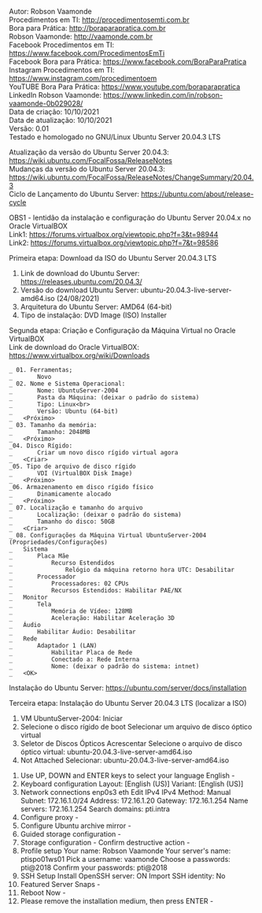 Autor: Robson Vaamonde<br>
Procedimentos em TI: http://procedimentosemti.com.br<br>
Bora para Prática: http://boraparapratica.com.br<br>
Robson Vaamonde: http://vaamonde.com.br<br>
Facebook Procedimentos em TI: https://www.facebook.com/ProcedimentosEmTi<br>
Facebook Bora para Prática: https://www.facebook.com/BoraParaPratica<br>
Instagram Procedimentos em TI: https://www.instagram.com/procedimentoem<br>
YouTUBE Bora Para Prática: https://www.youtube.com/boraparapratica<br>
LinkedIn Robson Vaamonde: https://www.linkedin.com/in/robson-vaamonde-0b029028/<br>
Data de criação: 10/10/2021<br>
Data de atualização: 10/10/2021<br>
Versão: 0.01<br>
Testado e homologado no GNU/Linux Ubuntu Server 20.04.3 LTS

Atualização da versão do Ubuntu Server 20.04.3: https://wiki.ubuntu.com/FocalFossa/ReleaseNotes<br>
Mudanças da versão do Ubuntu Server 20.04.3: https://wiki.ubuntu.com/FocalFossa/ReleaseNotes/ChangeSummary/20.04.3<br>
Ciclo de Lançamento do Ubuntu Server: https://ubuntu.com/about/release-cycle

OBS1 - lentidão da instalação e configuração do Ubuntu Server 20.04.x no Oracle VirtualBOX<br>
Link1: https://forums.virtualbox.org/viewtopic.php?f=3&t=98944<br>
Link2: https://forums.virtualbox.org/viewtopic.php?f=7&t=98586<br>

Primeira etapa: Download da ISO do Ubuntu Server 20.04.3 LTS
01. Link de download do Ubuntu Server: https://releases.ubuntu.com/20.04.3/
02. Versão do download Ubuntu Server: ubuntu-20.04.3-live-server-amd64.iso (24/08/2021)
03. Arquitetura do Ubuntu Server: AMD64 (64-bit)
04. Tipo de instalação: DVD Image (ISO) Installer

Segunda etapa: Criação e Configuração da Máquina Virtual no Oracle VirtualBOX<br>
Link de download do Oracle VirtualBOX: https://www.virtualbox.org/wiki/Downloads

	_ 01. Ferramentas;
	_		Novo
	_ 02. Nome e Sistema Operacional:
	_		Nome: UbuntuServer-2004
	_		Pasta da Máquina: (deixar o padrão do sistema)
	_		Tipo: Linux<br>
	_		Versão: Ubuntu (64-bit)
	_	<Próximo>
	_ 03. Tamanho da memória:
	_		Tamanho: 2048MB
	_	<Próximo>
	_04. Disco Rígido:
	_		Criar um novo disco rígido virtual agora
	_	<Criar>
	_05. Tipo de arquivo de disco rígido
	_		VDI (VirtualBOX Disk Image)
	_	<Próximo>
	_06. Armazenamento em disco rígido físico
	_		Dinamicamente alocado
	_	<Próximo>
	_ 07. Localização e tamanho do arquivo
	_		Localização: (deixar o padrão do sistema)
	_		Tamanho do disco: 50GB
	_	<Criar>
	_ 08. Configurações da Máquina Virtual UbuntuServer-2004 (Propriedades/Configurações)
	_	Sistema
	_		Placa Mãe
	_			Recurso Estendidos
	_				Relógio da máquina retorno hora UTC: Desabilitar
	_		Processador
	_			Processadores: 02 CPUs
	_			Recursos Estendidos: Habilitar PAE/NX
	_	Monitor
	_		Tela
	_			Memória de Vídeo: 128MB
	_			Aceleração: Habilitar Aceleração 3D
	_	Áudio
	_		Habilitar Áudio: Desabilitar
	_	Rede
	_		Adaptador 1 (LAN)
	_			Habilitar Placa de Rede
	_			Conectado a: Rede Interna
	_			Nome: (deixar o padrão do sistema: intnet)
	_	<OK>

Instalação do Ubuntu Server: https://ubuntu.com/server/docs/installation

Terceira etapa: Instalação do Ubuntu Server 20.04.3 LTS (localizar a ISO)
01. VM UbuntuServer-2004: Iniciar
02. Selecione o disco rígido de boot
		Selecionar um arquivo de disco óptico virtual
03. Seletor de Discos Ópticos
		Acrescentar
		Selecione o arquivo de disco óptico virtual: ubuntu-20.04.3-live-server-amd64.iso
	<Abrir>
04. Not Attached
		Selecionar: ubuntu-20.04.3-live-server-amd64.iso
	<Escolher>
<Iniciar>

01. Use UP, DOWN and ENTER keys to select your language 
		English - <Enter>
02. Keyboard configuration
		Layout: [English (US)]
		Variant: [English (US)]
	<Done>
03. Network connections
		enp0s3 eth <Enter>
			Edit IPv4 <Enter>
				IPv4 Method: Manual <Enter>
					Subnet: 172.16.1.0/24 <Tab>
					Address: 172.16.1.20 <Tab>
					Gateway: 172.16.1.254 <Tab>
					Name servers: 172.16.1.254 <Tab>
					Search domains: pti.intra
				<Save>
	<Done>
04. Configure proxy - <Done>
05. Configure Ubuntu archive mirror - <Done>
06. Guided storage configuration - <Done>
07. Storage configuration - <Done>
		Confirm destructive action - <Continue>
08. Profile setup
		Your name: Robson Vaamonde <Tab>
		Your server's name: ptispo01ws01 <Tab>
		Pick a username: vaamonde <Tab>
		Choose a passwords: pti@2018 <Tab>
		Confirm your passwords: pti@2018
	<Done>
09. SSH Setup
		Install OpenSSH server: ON <Space>
		Import SSH identity: No <Tab>
	<Done>
10. Featured Server Snaps - <Done>
11. Reboot Now - <Enter>
12. Please remove the installation medium, then press ENTER - <Enter>
